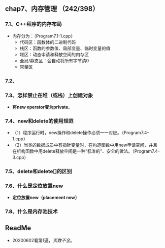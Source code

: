## chap7、内存管理  （242/398）

### 7.1、C++程序的内存布局

+ 内存分为：（Program7.1-1.cpp）
  + 代码区：函数体的二进制代码
  + 栈区：函数的参数值、局部变量、临时变量的值
  + 堆区：动态申请和释放空间的内存区
  + 全局/静态区：会自动将所有字节清0
  + 常量区

### 7.2、

### 7.3、怎样禁止在堆（或栈）上创建对象

+ **将new operator变为private**。

### 7.4、new和delete的使用规范

+ （1）程序运行时，new操作和delete操作必须一一对应。（Program7.4-1.cpp）
+ （2）当类的数据成员中有指针变量时，在构造函数中用new申请空间，并且在析构函数中用delete释放空间是一种“标准的”、安全的做法。（Program7.4-3.cpp）

### 7.5、delete和delete[]的区别

### 7.6、什么是定位放置new

+ **定位放置new（placement new）**

### 7.8、什么是内存池技术

## ReadMe

+ 20200602看第1遍，*页数不全*。